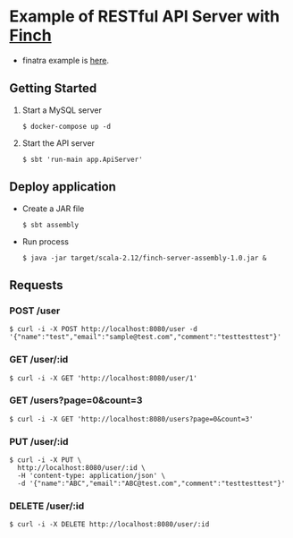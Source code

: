 # Example of RESTful API Server with [Finch](https://finagle.github.io/finch/)
- finatra example is [here](https://github.com/yasszu/finatra-server).
## Getting Started

1. Start a MySQL server  
    ```
    $ docker-compose up -d    
    ```

2. Start the API server

    ``` 
    $ sbt 'run-main app.ApiServer'
    ```
    
## Deploy application
* Create a JAR file

    ```
    $ sbt assembly
    
    ```

* Run process
    
    ```
    $ java -jar target/scala-2.12/finch-server-assembly-1.0.jar &
    ```    

## Requests     

### POST /user

```
$ curl -i -X POST http://localhost:8080/user -d '{"name":"test","email":"sample@test.com","comment":"testtesttest"}'
```

### GET /user/:id

```
$ curl -i -X GET 'http://localhost:8080/user/1'
```

### GET /users?page=0&count=3

```
$ curl -i -X GET 'http://localhost:8080/users?page=0&count=3'
```

### PUT /user/:id

```
$ curl -i -X PUT \
  http://localhost:8080/user/:id \
  -H 'content-type: application/json' \
  -d '{"name":"ABC","email":"ABC@test.com","comment":"testtesttest"}'
```

### DELETE /user/:id

```
$ curl -i -X DELETE http://localhost:8080/user/:id
```
